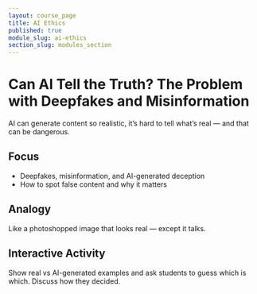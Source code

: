 ```yaml
---
layout: course_page
title: AI Ethics
published: true
module_slug: ai-ethics
section_slug: modules_section
---
```


# Can AI Tell the Truth? The Problem with Deepfakes and Misinformation

AI can generate content so realistic, it’s hard to tell what’s real — and that can be dangerous.

## Focus
- Deepfakes, misinformation, and AI-generated deception
- How to spot false content and why it matters

## Analogy
Like a photoshopped image that looks real — except it talks.

## Interactive Activity
Show real vs AI-generated examples and ask students to guess which is which. Discuss how they decided.
